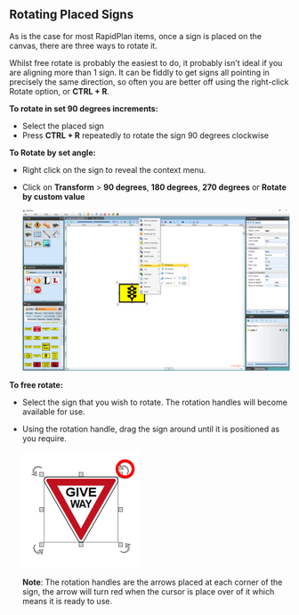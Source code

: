 ## Rotating Placed Signs

As is the case for most RapidPlan items, once a sign is placed on the canvas, there are three ways to rotate it.

Whilst free rotate is probably the easiest to do, it probably isn't ideal if you are aligning more than 1 sign. It
can be fiddly to get signs all pointing in precisely the same direction, so often you are better off using the
right-click Rotate option, or ****CTRL + R****.

**To rotate in set 90 degrees increments:**

 - Select the placed sign
 - Press ****CTRL + R**** repeatedly to rotate the sign 90 degrees clockwise

**To Rotate by set angle:**

 - Right click on the sign to reveal the context menu.
 - Click on **Transform** >  **90 degrees**, **180 degrees**, **270 degrees** or **Rotate by custom value**

    ![Rotate_90_Degrees_Sign_from_Context_Menu](./assets/Rotate_90_Degrees_Sign_from_Context_Menu.png)

**To free rotate:**

 - Select the sign that you wish to rotate. The rotation handles will become available for use. 
 - Using the rotation handle, drag the sign around until it is positioned as you require.


    ![Rotation_Handles](./assets/Rotation_Handles.png)
    
    **Note**: The rotation handles are the arrows placed at each corner of the sign, the arrow will turn red when the cursor is place over of it which means it is ready to use.
